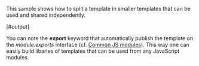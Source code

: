 
This sample shows how to split a template in smaller templates that can be used and shared independently.

[#output]

You can note the **export** keyword that automatically publish the template on the *module.exports* interface (cf. [Common JS modules][cjs]). This way one can easily build libaries of templates that can be used from any JavaScript modules.

[cjs]: http://wiki.commonjs.org/wiki/Modules/1.1